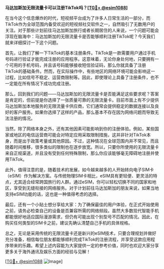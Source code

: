 **马达加斯加无限流量卡可以注册TikTok吗？[[TG💪+ @esim1088](https://t.me/s/esim1088)]**

在当今这个信息爆炸的时代，短视频平台成为了许多人日常生活的一部分，而TikTok作为全球范围内备受欢迎的短视频社交软件之一，自然吸引了无数用户的关注。对于那些计划前往马达加斯加旅行或者长期居住的人来说，一个问题可能会浮现在脑海中：马达加斯加的无限流量卡是否能够顺利注册TikTok呢？今天我们就来详细探讨一下这个问题。

首先，让我们了解一下TikTok的基本注册条件。TikTok是一款需要用户通过手机号码进行验证才能完成注册的应用程序。这意味着，无论你身处何地，只要拥有一个可用的手机号码，并且该号码能够接收短信验证码，那么你就具备了注册TikTok的基础条件。然而，在实际操作中，有些地区的网络环境可能会影响这一过程，比如信号不稳定、运营商限制等。因此，即使理论上具备了注册条件，也不一定能在所有情况下成功完成注册。

那么，回到我们的问题——马达加斯加的无限流量卡是否能满足这些要求呢？答案是肯定的，但前提是你选择了一张质量可靠的无限流量卡。目前市面上有不少提供马达加斯加本地服务的无限流量卡供应商，它们通常会提供稳定的数据连接以及良好的客户服务。如果你选择了这样的产品，那么基本不存在因为网络问题而导致无法注册的情况。

当然，除了网络本身之外，还有其他因素可能影响到你的注册体验。例如，某些国家或地区的电信运营商可能会对特定应用采取限制措施，这并非针对TikTok本身，而是出于政策考量或其他原因。不过，这种情况在全球范围内并不常见，而且随着时间推移，很多类似的限制也在逐步放宽。所以，只要你所使用的无限流量卡来自正规渠道，并且没有受到任何特殊限制，那么你应该能够毫无障碍地注册并使用TikTok。

此外，值得注意的是，随着技术的发展，如今越来越多的人开始转向电子SIM卡（eSIM）作为解决方案。与传统物理SIM卡相比，eSIM具有更轻便、更灵活的特点，尤其适合经常跨国旅行的人群。通过eSIM，你可以轻松切换不同的国家和地区，享受到无缝衔接的网络服务。对于计划前往马达加斯加的朋友来说，如果当地支持eSIM功能的话，这也是一种值得考虑的选择。

最后，还有一个小贴士想分享给大家：为了确保最佳的用户体验，在正式开始使用之前，请务必检查自己的设备是否兼容所需的网络频段。虽然大多数现代智能手机都能很好地适应国际漫游需求，但仍有可能出现个别型号不匹配的情况。因此，在购买任何类型的SIM卡之前，建议先确认清楚自己手机的具体规格。

总之，无论是采用传统的无限流量卡还是新兴的eSIM技术，只要合理规划并做好充分准备，相信每位朋友都能够顺利完成TikTok的注册流程，并享受这款应用程序带来的乐趣。希望上述内容能为大家提供一定的参考价值，同时也欢迎大家分享更多关于海外通讯及娱乐方面的经验与见解！

[[TG💪+ @esim1088](https://t.me/s/esim1088) ![Image](https://i.postimg.cc/4NQfJmqS/Snipaste-2025-05-13-00-14-12.png)]